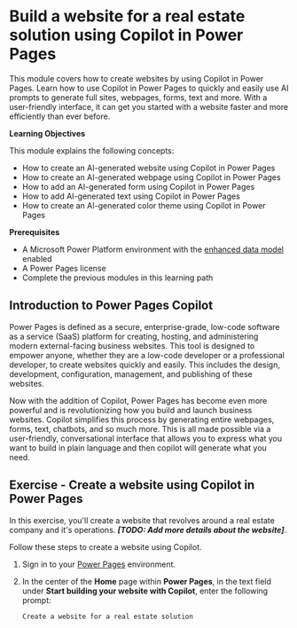 # Build a website for a real estate solution using Copilot in Power Pages

This module covers how to create websites by using Copilot in Power Pages. Learn how to use Copilot in Power Pages to quickly and easily use AI prompts to generate full sites, webpages, forms, text and more. With a user-friendly interface, it can get you started with a website faster and more efficiently than ever before.

**Learning Objectives**

This module explains the following concepts:

* How to create an AI-generated website using Copilot in Power Pages
* How to create an AI-generated webpage using Copilot in Power Pages
* How to add an AI-generated form using Copilot in Power Pages
* How to add AI-generated text using Copilot in Power Pages
* How to create an AI-generated color theme using Copilot in Power Pages

**Prerequisites**

* A Microsoft Power Platform environment with the [enhanced data model](https://learn.microsoft.com/en-us/power-pages/admin/enhanced-data-model) enabled
* A Power Pages license
* Complete the previous modules in this learning path

## Introduction to Power Pages Copilot

Power Pages is defined as a secure, enterprise-grade, low-code software as a service (SaaS) platform for creating, hosting, and administering modern external-facing business websites. This tool is designed to empower anyone, whether they are a low-code developer or a professional developer, to create websites quickly and easily. This includes the design, development, configuration, management, and publishing of these websites.

Now with the addition of Copilot, Power Pages has become even more powerful and is revolutionizing how you build and launch business websites. Copilot simplifies this process by generating entire webpages, forms, text, chatbots, and so much more. This is all made possible via a user-friendly, conversational interface that allows you to express what you want to build in plain language and then copilot will generate what you need.

## Exercise - Create a website using Copilot in Power Pages

In this exercise, you'll create a website that revolves around a real estate company and it's operations. **_[TODO: Add more details about the website]_**.

Follow these steps to create a website using Copilot.

1. Sign in to your [Power Pages](https://make.powerpages.microsoft.com/) environment.

1. In the center of the **Home** page within **Power Pages**, in the text field under **Start building your website with Copilot**, enter the following prompt:

    ```plaintext
    Create a website for a real estate solution
    ```
